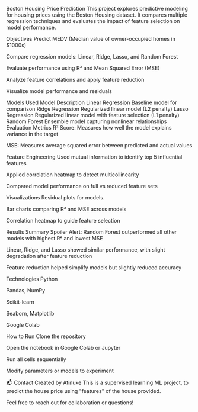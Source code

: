 Boston Housing Price Prediction
This project explores predictive modeling for housing prices using the Boston Housing dataset. It compares multiple regression techniques and evaluates the impact of feature selection on model performance.

 Objectives
Predict MEDV (Median value of owner-occupied homes in $1000s)

Compare regression models: Linear, Ridge, Lasso, and Random Forest

Evaluate performance using R² and Mean Squared Error (MSE)

Analyze feature correlations and apply feature reduction

Visualize model performance and residuals

Models Used
Model	Description
Linear Regression	Baseline model for comparison
Ridge Regression	Regularized linear model (L2 penalty)
Lasso Regression	Regularized linear model with feature selection (L1 penalty)
Random Forest	Ensemble model capturing nonlinear relationships
 Evaluation Metrics
R² Score: Measures how well the model explains variance in the target

MSE: Measures average squared error between predicted and actual values

 Feature Engineering
Used mutual information to identify top 5 influential features

Applied correlation heatmap to detect multicollinearity

Compared model performance on full vs reduced feature sets

 Visualizations
Residual plots for models.

Bar charts comparing R² and MSE across models

Correlation heatmap to guide feature selection

 Results Summary
Spoiler Alert: Random Forest outperformed all other models with highest R² and lowest MSE

Linear, Ridge, and Lasso showed similar performance, with slight degradation after feature reduction

Feature reduction helped simplify models but slightly reduced accuracy

 Technologies
Python

Pandas, NumPy

Scikit-learn

Seaborn, Matplotlib

Google Colab

 How to Run
Clone the repository

Open the notebook in Google Colab or Jupyter

Run all cells sequentially

Modify parameters or models to experiment

📬 Contact
Created by Atinuke 
This is a supervised learning ML project, to predict the house price using "features" of the house provided.

Feel free to reach out for collaboration or questions!
